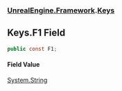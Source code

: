 ### [UnrealEngine.Framework](./UnrealEngine-Framework.md 'UnrealEngine.Framework').[Keys](./UnrealEngine-Framework-Keys.md 'UnrealEngine.Framework.Keys')
## Keys.F1 Field
  
```csharp
public const F1;
```
#### Field Value
[System.String](https://docs.microsoft.com/en-us/dotnet/api/System.String 'System.String')  
